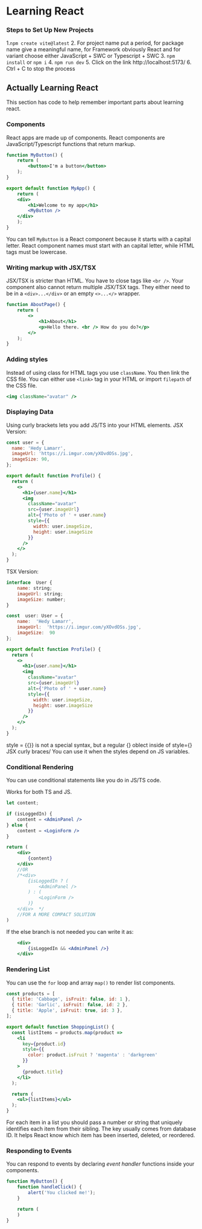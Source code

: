 
# Learning React

### Steps to Set Up New Projects
1.`` npm create vite@latest ``
2. For project name put a period, for package name give a meaningful name, for Framework obviously React and for variant choose either JavaScript + SWC or Typescript + SWC 
3. ``npm install`` or ``npm i``
4. ``npm run dev``
5. Click on the link http://localhost:5173/
6. Ctrl + C to stop the process

## Actually Learning React
This section has code to help remember important parts about learning react.

### Components
React apps are made up of components. React components are JavaScript/Typescript functions that return markup.

```jsx
function MyButton() {
	return (
		<button>I'm a button</button>
	);
}

export default function MyApp() {
	return (
	<div>
		<h1>Welcome to my app</h1>
		<MyButton />
	</div>
	);
}
```

You can tell ``MyButton`` is a React component because it starts with a capital letter. React component names must start with an capital letter, while HTML tags must be lowercase.

### Writing markup with JSX/TSX
JSX/TSX is stricter than HTML. You have to close tags like ``<br />``. Your component also cannot return multiple JSX/TSX tags. They either need to be in a ``<div>...</div>`` or an empty ``<>...</>`` wrapper.

```jsx
function AboutPage() {
	return (
		<>
			<h1>About</h1>
			<p>Hello there. <br /> How do you do?</p>
		</>
	);
}
```

### Adding styles
Instead of using class for HTML tags you use ``className``.  You then link the CSS file. You can either use ``<link>`` tag in your HTML or import ``filepath`` of the CSS file. 
```jsx
<img className="avatar" />
```


### Displaying Data
Using curly brackets lets you add JS/TS into your HTML elements. 
JSX Version:
```jsx
const user = {
  name: 'Hedy Lamarr',
  imageUrl: 'https://i.imgur.com/yXOvdOSs.jpg',
  imageSize: 90,
};

export default function Profile() {
  return (
    <>
      <h1>{user.name}</h1>
      <img
        className="avatar"
        src={user.imageUrl}
        alt={'Photo of ' + user.name}
        style={{
          width: user.imageSize,
          height: user.imageSize
        }}
      />
    </>
  );
}
```

TSX Version:
```jsx
interface  User {
	name: string;
	imageUrl: string;
	imageSize: number;
}

const  user: User = {
	name:  'Hedy Lamarr',
	imageUrl:  'https://i.imgur.com/yXOvdOSs.jpg',
	imageSize:  90
};

export default function Profile() {
  return (
    <>
      <h1>{user.name}</h1>
      <img
        className="avatar"
        src={user.imageUrl}
        alt={'Photo of ' + user.name}
        style={{
          width: user.imageSize,
          height: user.imageSize
        }}
      />
    </>
  );
}
```

style = {{}} is not a special syntax, but a regular {} oblect inside of style={} JSX curly braces/ You can use it when the styles depend on JS variables.

### Conditional Rendering
You can use conditional statements like you do in JS/TS code. 

Works for both TS and JS.

```jsx
let content;

if (isLoggedIn) {
	content = <AdminPanel />
} else {
	content = <LoginForm />
}

return (
	<div>
		{content}
	</div>
	//OR
	/*<div>
		{isLoggedIn ? (
			<AdminPanel />
		) : (
			<LoginForm />
		)}
	</div>	*/
	//FOR A MORE COMPACT SOLUTION
)
```
If the else branch is not needed you can write it as:
```jsx
	<div>
		{isLoggedIn && <AdminPanel />}
	</div>
```

### Rendering List
You can use the ``for`` loop and array ``map()`` to render list components.

```jsx
const products = [
  { title: 'Cabbage', isFruit: false, id: 1 },
  { title: 'Garlic', isFruit: false, id: 2 },
  { title: 'Apple', isFruit: true, id: 3 },
];

export default function ShoppingList() {
  const listItems = products.map(product =>
    <li
      key={product.id}
      style={{
        color: product.isFruit ? 'magenta' : 'darkgreen'
      }}
    >
      {product.title}
    </li>
  );

  return (
    <ul>{listItems}</ul>
  );
}

```

For each item in a list you should pass a number or string that uniquely identifies each item from their sibling. The key usually comes from database ID. It helps React know which item has been inserted, deleted, or reordered.

### Responding to Events
You can respond to events by declaring _event handler_ functions inside your components. 
```jsx
function MyButton() {
	function handleClick() {
		alert('You clicked me!');
	}

	return (
	)
}
```
<!--stackedit_data:
eyJoaXN0b3J5IjpbMjA5NzAyMDQwMiwxMTcwMDEzODg1LDg3OT
QwMDExMCwxMTQ4OTEwNDA1LDI1MjA3MTEwNywtNjk5NjMwOTY3
LDkzNDE2NTM0MiwyMTM0NzUxMjk3LDE3MjI4NzI5NCwtMTYzMD
Q2NzE4Niw0OTc4MTg4MTBdfQ==
-->
